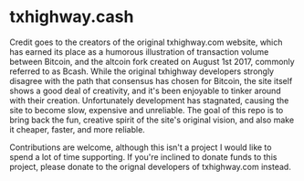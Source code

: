 # txhighway.cash

Credit goes to the creators of the original txhighway.com website, which has earned its place as a humorous illustration of transaction volume between Bitcoin, and the altcoin fork created on August 1st 2017, commonly referred to as Bcash. While the original txhighway developers strongly disagree with the path that consensus has chosen for Bitcoin, the site itself shows a good deal of creativity, and it's been enjoyable to tinker around with their creation. Unfortunately development has stagnated, causing the site to become slow, expensive and unreliable. The goal of this repo is to bring back the fun, creative spirit of the site's original vision, and also make it cheaper, faster, and more reliable. 

Contributions are welcome, although this isn't a project I would like to spend a lot of time supporting. If you're inclined to donate funds to this project, please donate to the orignal developers of txhighway.com instead. 